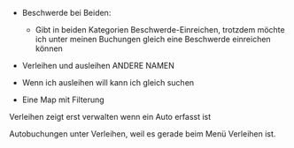 *  Beschwerde bei Beiden:
	* Gibt in beiden Kategorien Beschwerde-Einreichen, trotzdem möchte ich unter meinen Buchungen gleich eine Beschwerde einreichen können
* Verleihen und ausleihen ANDERE NAMEN


* Wenn ich ausleihen will kann ich gleich suchen
* Eine Map mit Filterung

Verleihen zeigt erst verwalten wenn ein Auto erfasst ist

Autobuchungen unter Verleihen, weil es gerade beim Menü Verleihen ist. 